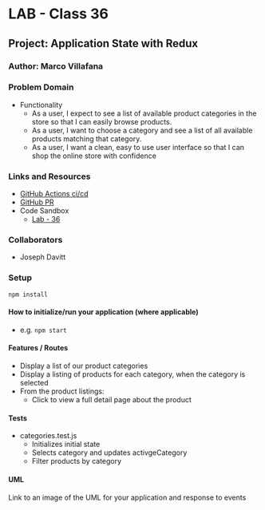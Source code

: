 # LAB - Class 36

## Project: Application State with Redux

### Author: Marco Villafana

### Problem Domain  

+ Functionality
  + As a user, I expect to see a list of available product categories in the store so that I can easily browse products.
  + As a user, I want to choose a category and see a list of all available products matching that category.
  + As a user, I want a clean, easy to use user interface so that I can shop the online store with confidence

### Links and Resources

+ [GitHub Actions ci/cd](https://github.com/villafanam/virtual-store/actions)
+ [GitHub PR](https://github.com/villafanam/virtual-store/pull/1) 
+ Code Sandbox
  + [Lab - 36](https://codesandbox.io/p/github/villafanam/virtual-store/redux?file=README.md&workspace=%257B%2522activeFilepath%2522%253A%2522README.md%2522%252C%2522openFiles%2522%253A%255B%255D%252C%2522sidebarPanel%2522%253A%2522EXPLORER%2522%252C%2522gitSidebarPanel%2522%253A%2522COMMIT%2522%252C%2522spaces%2522%253A%257B%2522clg1myx5m004t356lk7nf89ed%2522%253A%257B%2522key%2522%253A%2522clg1myx5m004t356lk7nf89ed%2522%252C%2522name%2522%253A%2522Default%2522%252C%2522devtools%2522%253A%255B%257B%2522key%2522%253A%2522clg1myx5m004u356l2yhn26ha%2522%252C%2522type%2522%253A%2522PROJECT_SETUP%2522%252C%2522isMinimized%2522%253Afalse%257D%255D%257D%257D%252C%2522currentSpace%2522%253A%2522clg1myx5m004t356lk7nf89ed%2522%252C%2522spacesOrder%2522%253A%255B%2522clg1myx5m004t356lk7nf89ed%2522%255D%252C%2522hideCodeEditor%2522%253Afalse%257D) 

### Collaborators

+ Joseph Davitt

### Setup

`npm install`

#### How to initialize/run your application (where applicable)

+ e.g. `npm start`

#### Features / Routes

+ Display a list of our product categories
+ Display a listing of products for each category, when the category is selected
+ From the product listings:
  + Click to view a full detail page about the product

#### Tests

+ categories.test.js
  + Initializes initial state
  + Selects category and updates activgeCategory
  + Filter products by category

#### UML

Link to an image of the UML for your application and response to events
